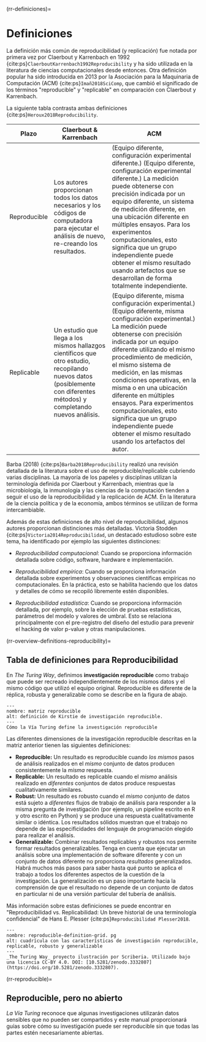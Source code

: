(rr-definiciones)=
# Definiciones

La definición más común de reproducibilidad (y replicación) fue notada por primera vez por Claerbout y Karrenbach en 1992 {cite:ps}`ClaerboutKarrenbach1992Reproducibility` y ha sido utilizada en la literatura de ciencias computacionales desde entonces. Otra definición popular ha sido introducida en 2013 por la Asociación para la Maquinaria de Computación (ACM) {cite:ps}`Imañ2018SciComp`, que cambió el significado de los términos "reproducible" y "replicable" en comparación con Claerbout y Karrenbach.

La siguiente tabla contrasta ambas definiciones {cite:ps}`Heroux2018Reproducibility`.

| Plazo        | Claerbout & Karrenbach                                                                                                                                                  | ACM                                                                                                                                                                                                                                                                                                                                                                                                                                                                                                                     |
| ------------ | ----------------------------------------------------------------------------------------------------------------------------------------------------------------------- | ----------------------------------------------------------------------------------------------------------------------------------------------------------------------------------------------------------------------------------------------------------------------------------------------------------------------------------------------------------------------------------------------------------------------------------------------------------------------------------------------------------------------- |
| Reproducible | Los autores proporcionan todos los datos necesarios y los códigos de computadora para ejecutar el análisis de nuevo, re-creando los resultados.                         | (Equipo diferente, configuración experimental diferente.) (Equipo diferente, configuración experimental diferente.) La medición puede obtenerse con precisión indicada por un equipo diferente, un sistema de medición diferente, en una ubicación diferente en múltiples ensayos. Para los experimentos computacionales, esto significa que un grupo independiente puede obtener el mismo resultado usando artefactos que se desarrollan de forma totalmente independiente.                                            |
| Replicable   | Un estudio que llega a los mismos hallazgos científicos que otro estudio, recopilando nuevos datos (posiblemente con diferentes métodos) y completando nuevos análisis. | (Equipo diferente, misma configuración experimental.) (Equipo diferente, misma configuración experimental.) La medición puede obtenerse con precisión indicada por un equipo diferente utilizando el mismo procedimiento de medición, el mismo sistema de medición, en las mismas condiciones operativas, en la misma o en una ubicación diferente en múltiples ensayos. Para experimentos computacionales, esto significa que un grupo independiente puede obtener el mismo resultado usando los artefactos del autor. |

Barba (2018) {cite:ps}`Barba2018Reproducibility` realizó una revisión detallada de la literatura sobre el uso de reproducible/replicable cubriendo varias disciplinas. La mayoría de los papeles y disciplinas utilizan la terminología definida por Claerbout y Karrenbach, mientras que la microbiología, la inmunología y las ciencias de la computación tienden a seguir el uso de la reproducibilidad y la replicación de ACM. En la literatura de la ciencia política y de la economía, ambos términos se utilizan de forma intercambiable.

Además de estas definiciones de alto nivel de reproducibilidad, algunos autores proporcionan distinciones más detalladas. Victoria Stodden {cite:ps}`Victoria2014Reproducibilidad`, un destacado estudioso sobre este tema, ha identificado por ejemplo las siguientes distinciones:

- _Reproducibilidad computacional_: Cuando se proporciona información detallada sobre código, software, hardware e implementación.

- _Reproducibilidad empírica_: Cuando se proporciona información detallada sobre experimentos y observaciones científicas empíricas no computacionales. En la práctica, esto se habilita haciendo que los datos y detalles de cómo se recopiló libremente estén disponibles.

- _Reproducibilidad estadística_: Cuando se proporciona información detallada, por ejemplo, sobre la elección de pruebas estadísticas, parámetros del modelo y valores de umbral. Esto se relaciona principalmente con el pre-registro del diseño del estudio para prevenir el hacking de valor p-value y otras manipulaciones.

(rr-overview-definitions-reproducibility)=
## Tabla de definiciones para Reproducibilidad

En _The Turing Way_, definimos **investigación reproducible** como trabajo que puede ser recreado independientemente de los mismos datos y el mismo código que utilizó el equipo original. Reproducible es diferente de la réplica, robusta y generalizable como se describe en la figura de abajo.


```{figure} ../../figures/reproducible-matrix.jpg
---
nombre: matriz reproducible
alt: definición de Kirstie de investigación reproducible.
---
Cómo la Vía Turing define la investigación reproducible
```

Las diferentes dimensiones de la investigación reproducible descritas en la matriz anterior tienen las siguientes definiciones:

- **Reproducible:** Un resultado es reproducible cuando _los mismos_ pasos de análisis realizados en el _mismo_ conjunto de datos producen consistentemente la _misma_ respuesta.
- **Replicable:** Un resultado es replicable cuando el _mismo_ análisis realizado en _diferentes_ conjuntos de datos produce respuestas cualitativamente similares.
- **Robust:** Un resultado es robusto cuando el _mismo_ conjunto de datos está sujeto a _diferentes_ flujos de trabajo de análisis para responder a la misma pregunta de investigación (por ejemplo, un pipeline escrito en R y otro escrito en Python) y se produce una respuesta cualitativamente similar o idéntica. Los resultados sólidos muestran que el trabajo no depende de las especificidades del lenguaje de programación elegido para realizar el análisis.
- **Generalizable:** Combinar resultados replicables y robustos nos permite formar resultados generalizables. Tenga en cuenta que ejecutar un análisis sobre una implementación de software diferente y con un conjunto de datos diferente no proporciona _resultados_ generalizados. Habrá muchos más pasos para saber hasta qué punto se aplica el trabajo a todos los diferentes aspectos de la cuestión de la investigación. La generalización es un paso importante hacia la comprensión de que el resultado no depende de un conjunto de datos en particular ni de una versión particular del tubería de análisis.

Más información sobre estas definiciones se puede encontrar en "Reproducibilidad vs. Replicabilidad: Un breve historial de una terminología confidencial" de Hans E. Plesser {cite:ps}`Reproducibilidad Plesser2018`.

```{figure} ../../figures/reproducible-definition-grid.jpg
---
nombre: reproducible-definition-grid. pg
alt: cuadrícula con las características de investigación reproducible, replicable, robusto y generalizable
---
_The Turing Way_ proyecto ilustración por Scriberia. Utilizado bajo una licencia CC-BY 4.0. DOI: [10.5281/zenodo.3332807](https://doi.org/10.5281/zenodo.3332807).
```

(rr-reproducible)=
## Reproducible, pero no abierto

_La Vía Turing_ reconoce que algunas investigaciones utilizarán datos sensibles que no pueden ser compartidos y este manual proporcionará guías sobre cómo su investigación puede ser reproducible sin que todas las partes estén necesariamente abiertas.
